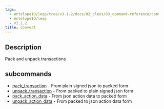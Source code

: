 ```yaml
---
tags:
  - AntelopeIO/leap/tree/v3.1.2/docs/02_cleos/03_command-reference/convert/index.md
  - AntelopeIO/leap
  - v3.1.2
title: Convert
---
```

## Description
Pack and unpack transactions

## subcommands
- [pack_transaction](pack_transaction.md) - From plain signed json to packed form
- [unpack_transaction](unpack_transaction.md) - From packed to plain signed json form
- [pack_action_data](pack_action_data.md) - From json action data to packed form
- [unpack_action_data](unpack_action_data.md) - From packed to json action data form
